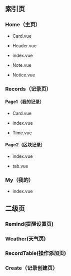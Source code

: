 ## 索引页

### Home（主页）

- Card.vue 

- Header.vue

- index.vue

- Note.vue

- Notice.vue

### Records（记录页）

#### Page1（我的记录）

- Card.vue

- index.vue

- Time.vue

#### Page2（区块记录）

- index.vue

- tab.vue



### My（我的）

-  index.vue

## 二级页

### Remind(提醒设置页)

### Weather(天气页)

### RecordTable(操作添加页)

### Create（记录创建页）